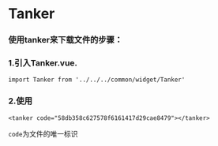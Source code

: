 Tanker
==


### 使用tanker来下载文件的步骤：

### 1.引入Tanker.vue.

```
import Tanker from '../../../common/widget/Tanker'
```

### 2.使用<tanker></tanker>

```
<tanker code="58db358c627578f6161417d29cae8479"></tanker>

```
`code`为文件的唯一标识
  
